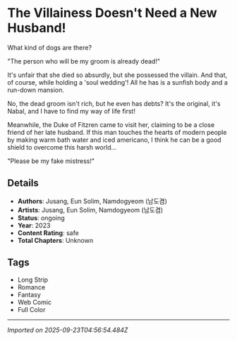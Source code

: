 # The Villainess Doesn't Need a New Husband!

What kind of dogs are there?

"The person who will be my groom is already dead!"

It's unfair that she died so absurdly, but she possessed the villain. And that, of course, while holding a 'soul wedding'! All he has is a sunfish body and a run-down mansion.

No, the dead groom isn't rich, but he even has debts? It's the original, it's Nabal, and I have to find my way of life first!

Meanwhile, the Duke of Fitzren came to visit her, claiming to be a close friend of her late husband. If this man touches the hearts of modern people by making warm bath water and iced americano, I think he can be a good shield to overcome this harsh world...

"Please be my fake mistress!"

## Details
- **Authors**: Jusang, Eun Solim, Namdogyeom (남도겸)
- **Artists**: Jusang, Eun Solim, Namdogyeom (남도겸)
- **Status**: ongoing
- **Year**: 2023
- **Content Rating**: safe
- **Total Chapters**: Unknown

## Tags
- Long Strip
- Romance
- Fantasy
- Web Comic
- Full Color

---
*Imported on 2025-09-23T04:56:54.484Z*

